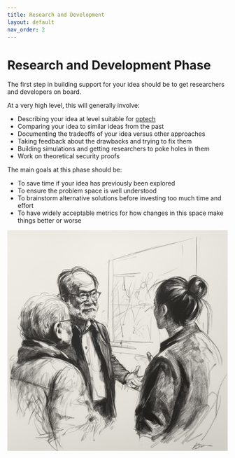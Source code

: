 ```yaml
---
title: Research and Development
layout: default
nav_order: 2
---
```


# Research and Development Phase

The first step in building support for your idea should be to get
researchers and developers on board.

At a very high level, this will generally involve:

 * Describing your idea at level suitable for [optech](https://bitcoinops.org/)
 * Comparing your idea to similar ideas from the past
 * Documenting the tradeoffs of your idea versus other approaches
 * Taking feedback about the drawbacks and trying to fix them
 * Building simulations and getting researchers to poke holes in them
 * Work on theoretical security proofs

The main goals at this phase should be:

 * To save time if your idea has previously been explored
 * To ensure the problem space is well understood
 * To brainstorm alternative solutions before investing too much time and effort
 * To have widely acceptable metrics for how changes in this space make things
   better or worse

![](img/rnd.jpg)
